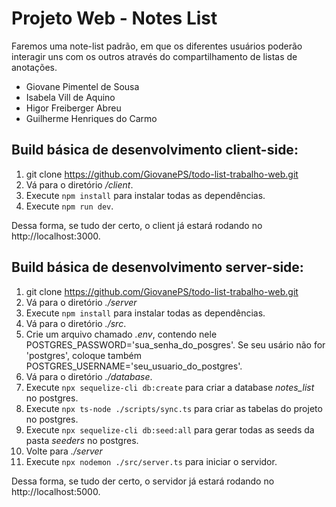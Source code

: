 # Projeto Web - Notes List

Faremos uma note-list padrão, em que os diferentes usuários poderão interagir uns com os outros através do compartilhamento de listas de anotações.

- Giovane Pimentel de Sousa
- Isabela Vill de Aquino
- Higor Freiberger Abreu
- Guilherme Henriques do Carmo

## Build básica de desenvolvimento client-side:
1. git clone https://github.com/GiovanePS/todo-list-trabalho-web.git
2. Vá para o diretório _/client_.
3. Execute `npm install` para instalar todas as dependências.
4. Execute `npm run dev`.

Dessa forma, se tudo der certo, o client já estará rodando no http://localhost:3000.
  
## Build básica de desenvolvimento server-side:
1. git clone https://github.com/GiovanePS/todo-list-trabalho-web.git
2. Vá para o diretório _./server_
3. Execute `npm install` para instalar todas as dependências.
4. Vá para o diretório _./src_.
5. Crie um arquivo chamado _.env_, contendo nele POSTGRES_PASSWORD='sua_senha_do_posgres'. Se seu usário não for 'postgres', coloque também POSTGRES_USERNAME='seu_usuario_do_postgres'.
6. Vá para o diretório _./database_.
7. Execute `npx sequelize-cli db:create` para criar a database _notes_list_ no postgres.
8. Execute `npx ts-node ./scripts/sync.ts` para criar as tabelas do projeto no postgres.
9. Execute `npx sequelize-cli db:seed:all` para gerar todas as seeds da pasta _seeders_ no postgres.
10. Volte para _./server_
11. Execute `npx nodemon ./src/server.ts` para iniciar o servidor.

Dessa forma, se tudo der certo, o servidor já estará rodando no http://localhost:5000.
